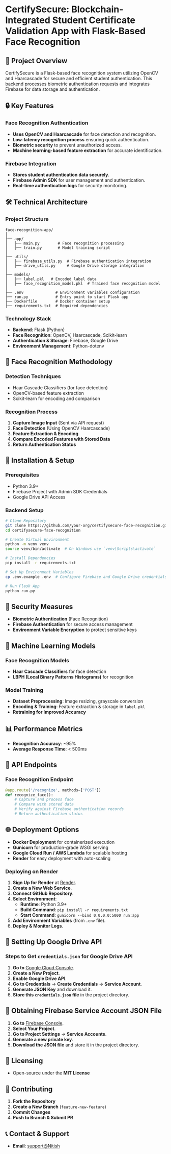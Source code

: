 # CertifySecure: Blockchain-Integrated Student Certificate Validation App with Flask-Based Face Recognition

## 🚀 Project Overview

CertifySecure is a Flask-based face recognition system utilizing OpenCV and Haarcascade for secure and efficient student authentication. This backend processes biometric authentication requests and integrates Firebase for data storage and authentication.

## 🔒 Key Features

### Face Recognition Authentication
- **Uses OpenCV and Haarcascade** for face detection and recognition.
- **Low-latency recognition process** ensuring quick authentication.
- **Biometric security** to prevent unauthorized access.
- **Machine learning-based feature extraction** for accurate identification.

### Firebase Integration
- **Stores student authentication data securely**.
- **Firebase Admin SDK** for user management and authentication.
- **Real-time authentication logs** for security monitoring.

## 🛠 Technical Architecture

### Project Structure
```
face-recognition-app/
│
├── app/
│   ├── main.py        # Face recognition processing
│   ├── train.py       # Model training script
│
├── utils/
│   ├── firebase_utils.py  # Firebase authentication integration
│   ├── drive_utils.py     # Google Drive storage integration
│
├── models/
│   ├── label.pkl   # Encoded label data
│   ├── face_recognition_model.pkl  # Trained face recognition model
│
├── .env              # Environment variables configuration
├── run.py            # Entry point to start Flask app
├── Dockerfile        # Docker container setup
├── requirements.txt  # Required dependencies
```

### Technology Stack
- **Backend**: Flask (Python)
- **Face Recognition**: OpenCV, Haarcascade, Scikit-learn
- **Authentication & Storage**: Firebase, Google Drive
- **Environment Management**: Python-dotenv

## 📸 Face Recognition Methodology

### Detection Techniques
- Haar Cascade Classifiers (for face detection)
- OpenCV-based feature extraction
- Scikit-learn for encoding and comparison

### Recognition Process
1. **Capture Image Input** (Sent via API request)
2. **Face Detection** (Using OpenCV Haarcascade)
3. **Feature Extraction & Encoding**
4. **Compare Encoded Features with Stored Data**
5. **Return Authentication Status**

## 🚀 Installation & Setup

### Prerequisites
- Python 3.9+
- Firebase Project with Admin SDK Credentials
- Google Drive API Access

### Backend Setup
```bash
# Clone Repository
git clone https://github.com/your-org/certifysecure-face-recognition.git
cd certifysecure-face-recognition

# Create Virtual Environment
python -m venv venv
source venv/bin/activate  # On Windows use `venv\Scripts\activate`

# Install Dependencies
pip install -r requirements.txt

# Set Up Environment Variables
cp .env.example .env  # Configure Firebase and Google Drive credentials

# Run Flask App
python run.py
```

## 🔐 Security Measures
- **Biometric Authentication** (Face Recognition)
- **Firebase Authentication** for secure access management
- **Environment Variable Encryption** to protect sensitive keys

## 🤖 Machine Learning Models

### Face Recognition Models
- **Haar Cascade Classifiers** for face detection
- **LBPH (Local Binary Patterns Histograms)** for recognition

### Model Training
- **Dataset Preprocessing**: Image resizing, grayscale conversion
- **Encoding & Training**: Feature extraction & storage in `label.pkl`
- **Retraining for Improved Accuracy**

## 📊 Performance Metrics
- **Recognition Accuracy**: ~95%
- **Average Response Time**: < 500ms

## 📝 API Endpoints

### **Face Recognition Endpoint**
```python
@app.route('/recognize', methods=['POST'])
def recognize_face():
    # Capture and process face
    # Compare with stored data
    # Verify against Firebase authentication records
    # Return authentication status
```

## 🌐 Deployment Options
- **Docker Deployment** for containerized execution
- **Gunicorn** for production-grade WSGI serving
- **Google Cloud Run / AWS Lambda** for scalable hosting
- **Render** for easy deployment with auto-scaling

### **Deploying on Render**

1. **Sign Up for Render** at [Render](https://render.com/).
2. **Create a New Web Service**.
3. **Connect GitHub Repository**.
4. **Select Environment**:
   - **Runtime**: Python 3.9+
   - **Build Command**: `pip install -r requirements.txt`
   - **Start Command**: `gunicorn --bind 0.0.0.0:5000 run:app`
5. **Add Environment Variables** (from `.env` file).
6. **Deploy & Monitor Logs**.

## 📝 Setting Up Google Drive API

### **Steps to Get `credentials.json` for Google Drive API**
1. **Go to** [Google Cloud Console](https://console.cloud.google.com/).
2. **Create a New Project**.
3. **Enable Google Drive API**.
4. **Go to Credentials** → **Create Credentials** → **Service Account**.
5. **Generate JSON Key** and download it.
6. **Store this `credentials.json` file** in the project directory.

## 🔐 Obtaining Firebase Service Account JSON File

1. **Go to** [Firebase Console](https://console.firebase.google.com/).
2. **Select Your Project**.
3. **Go to Project Settings** → **Service Accounts**.
4. **Generate a new private key**.
5. **Download the JSON file** and store it in the project directory.

## 📄 Licensing
- Open-source under the **MIT License**

## 🤝 Contributing
1. **Fork the Repository**
2. **Create a New Branch** (`feature-new-feature`)
3. **Commit Changes**
4. **Push to Branch & Submit PR**

## 📞 Contact & Support
- **Email**: [support@Nitish](mailto:nitishkamisetti123@gmail.com)


